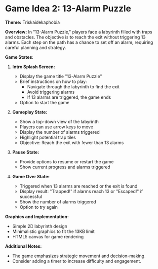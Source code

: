 # Game Idea 2: 13-Alarm Puzzle

**Theme:** Triskaidekaphobia

**Overview:**
In "13-Alarm Puzzle," players face a labyrinth filled with traps and obstacles. The objective is to reach the exit without triggering 13 alarms. Each step on the path has a chance to set off an alarm, requiring careful planning and strategy.

**Game States:**

1. **Intro Splash Screen:**
   - Display the game title "13-Alarm Puzzle"
   - Brief instructions on how to play:
     - Navigate through the labyrinth to find the exit
     - Avoid triggering alarms
     - If 13 alarms are triggered, the game ends
   - Option to start the game

2. **Gameplay State:**
   - Show a top-down view of the labyrinth
   - Players can use arrow keys to move
   - Display the number of alarms triggered
   - Highlight potential trap tiles
   - Objective: Reach the exit with fewer than 13 alarms

3. **Pause State:**
   - Provide options to resume or restart the game
   - Show current progress and alarms triggered

4. **Game Over State:**
   - Triggered when 13 alarms are reached or the exit is found
   - Display result: "Trapped!" if alarms reach 13 or "Escaped!" if successful
   - Show the number of alarms triggered
   - Option to try again

**Graphics and Implementation:**
- Simple 2D labyrinth design
- Minimalistic graphics to fit the 13KB limit
- HTML5 canvas for game rendering

**Additional Notes:**
- The game emphasizes strategic movement and decision-making.
- Consider adding a timer to increase difficulty and engagement.